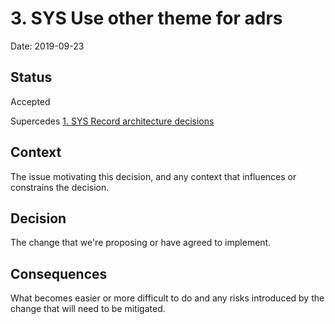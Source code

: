 # 3. SYS Use other theme for adrs

Date: 2019-09-23

## Status

Accepted

Supercedes [1. SYS Record architecture decisions](0001-SYS-record-architecture-decisions.md)

## Context

The issue motivating this decision, and any context that influences or constrains the decision.

## Decision

The change that we're proposing or have agreed to implement.

## Consequences

What becomes easier or more difficult to do and any risks introduced by the change that will need to be mitigated.
